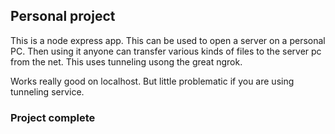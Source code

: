 ## Personal project

This is a node express app. This can be used to open a server on a personal PC. Then using it anyone can transfer various kinds of files to the server pc from the net. This uses tunneling usong the great ngrok.

Works really good on localhost. But little problematic if you are using tunneling service.

### Project complete
